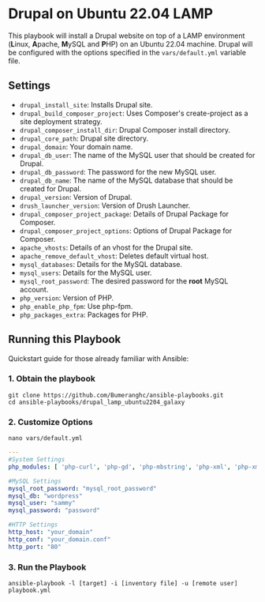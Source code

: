 # Drupal on Ubuntu 22.04 LAMP

This playbook will install a Drupal website on top of a LAMP environment (**L**inux, **A**pache, **M**ySQL and **P**HP) on an Ubuntu 22.04 machine. Drupal will be configured with the options specified in the `vars/default.yml` variable file.

## Settings

- `drupal_install_site`:  Installs Drupal site.
- `drupal_build_composer_project`:  Uses Composer's create-project as a site deployment strategy.
- `drupal_composer_install_dir`:  Drupal Composer install directory.
- `drupal_core_path`:  Drupal site directory.
- `drupal_domain`: Your domain name.
- `drupal_db_user`: The name of the MySQL user that should be created for Drupal.
- `drupal_db_password`: The password for the new MySQL user.
- `drupal_db_name`: The name of the MySQL database that should be created for Drupal.
- `drupal_version`: Version of Drupal.
- `drush_launcher_version`: Version of Drush Launcher.
- `drupal_composer_project_package`: Details of Drupal Package for Composer.
- `drupal_composer_project_options`: Options of Drupal Package for Composer.
- `apache_vhosts`: Details of an vhost for the Drupal site.
- `apache_remove_default_vhost`: Deletes default virtual host.
- `mysql_databases`: Details for the MySQL database.
- `mysql_users`: Details for the MySQL user.
- `mysql_root_password`: The desired password for the **root** MySQL account.
- `php_version`:  Version of PHP.
- `php_enable_php_fpm`:  Use php-fpm.
- `php_packages_extra`:  Packages for PHP.

## Running this Playbook

Quickstart guide for those already familiar with Ansible:

### 1. Obtain the playbook
```shell
git clone https://github.com/Bumeranghc/ansible-playbooks.git
cd ansible-playbooks/drupal_lamp_ubuntu2204_galaxy
```

### 2. Customize Options

```shell
nano vars/default.yml
```

```yml
---
#System Settings
php_modules: [ 'php-curl', 'php-gd', 'php-mbstring', 'php-xml', 'php-xmlrpc', 'php-soap', 'php-intl', 'php-zip' ]

#MySQL Settings
mysql_root_password: "mysql_root_password"
mysql_db: "wordpress"
mysql_user: "sammy"
mysql_password: "password"

#HTTP Settings
http_host: "your_domain"
http_conf: "your_domain.conf"
http_port: "80"
```

### 3. Run the Playbook

```command
ansible-playbook -l [target] -i [inventory file] -u [remote user] playbook.yml
```
